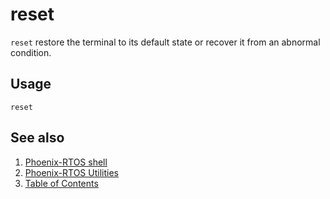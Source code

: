 # reset

`reset` restore the terminal to its default state or recover it from an abnormal condition.

## Usage

```text
reset
```

## See also

1. [Phoenix-RTOS shell](psh.md)
2. [Phoenix-RTOS Utilities](../README.md)
3. [Table of Contents](../../README.md)

